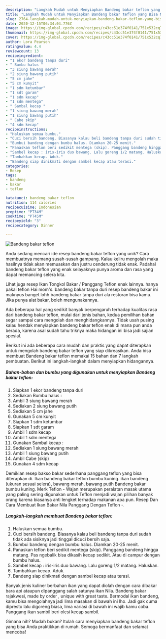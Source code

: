 ```yaml
---
description: "Langkah Mudah untuk Menyiapkan Bandeng bakar teflon yang Bisa Manjain Lidah"
title: "Langkah Mudah untuk Menyiapkan Bandeng bakar teflon yang Bisa Manjain Lidah"
slug: 2764-langkah-mudah-untuk-menyiapkan-bandeng-bakar-teflon-yang-bisa-manjain-lidah
date: 2020-12-15T06:34:04.776Z
image: https://img-global.cpcdn.com/recipes/c43cc51e374f0141/751x532cq70/bandeng-bakar-teflon-foto-resep-utama.jpg
thumbnail: https://img-global.cpcdn.com/recipes/c43cc51e374f0141/751x532cq70/bandeng-bakar-teflon-foto-resep-utama.jpg
cover: https://img-global.cpcdn.com/recipes/c43cc51e374f0141/751x532cq70/bandeng-bakar-teflon-foto-resep-utama.jpg
author: Lora Pearson
ratingvalue: 4.4
reviewcount: 13
recipeingredient:
- "1 ekor bandeng tanpa duri"
- " Bumbu halus "
- "3 siung bawang merah"
- "2 siung bawang putih"
- "5 cm jahe"
- "5 cm kunyit"
- "1 sdm ketumbar"
- "1 sdt garam"
- "1 sdm kecap"
- "1 sdm mentega"
- " Sambal kecap "
- "1 siung bawang merah"
- "1 siung bawang putih"
- " Cabe skip"
- "4 sdm kecap"
recipeinstructions:
- "Haluskan semua bumbu."
- "Cuci bersih bandeng. Biasanya kalau beli bandeng tanpa duri sudah tidak ada sisiknya jadi tinggal dicuci bersih saja."
- "Bumbui bandeng dengan bumbu halus. Diamkan 20-25 menit."
- "Panaskan teflon beri sedikit mentega (skip). Panggang bandeng hingga matang. Pas ngebalik bisa dikasih kecap sedikit. Atau di campur dengan bumbu halus."
- "Sambel kecap : iris-iris duo bawang. Lalu goreng 1/2 matang. Haluskan."
- "Tambahkan kecap. Aduk."
- "Bandeng siap dinikmati dengan sambel kecap atau terasi."
categories:
- Resep
tags:
- bandeng
- bakar
- teflon

katakunci: bandeng bakar teflon 
nutrition: 114 calories
recipecuisine: Indonesian
preptime: "PT34M"
cooktime: "PT45M"
recipeyield: "3"
recipecategory: Dinner

---
```



![Bandeng bakar teflon](https://img-global.cpcdn.com/recipes/c43cc51e374f0141/751x532cq70/bandeng-bakar-teflon-foto-resep-utama.jpg)

Anda sedang mencari ide resep bandeng bakar teflon yang unik? Cara membuatnya memang susah-susah gampang. Kalau keliru mengolah maka hasilnya tidak akan memuaskan dan justru cenderung tidak enak. Padahal bandeng bakar teflon yang enak selayaknya punya aroma dan rasa yang dapat memancing selera kita.

Lihat juga resep Ikan Tongkol Bakar / Panggang Teflon enak lainnya. hanya pakai teflon Hai mom&#39;s. bandeng bakar tanpa duri resep bandeng bakar ini maknyus banget lohh bandeng bakar tanpa duri ala restoran bisa kamu. Jika punya alat bakar, boleh mengunakannya.

Ada beberapa hal yang sedikit banyak berpengaruh terhadap kualitas rasa dari bandeng bakar teflon, mulai dari jenis bahan, kedua pemilihan bahan segar sampai cara mengolah dan menghidangkannya. Tidak usah pusing kalau hendak menyiapkan bandeng bakar teflon enak di mana pun anda berada, karena asal sudah tahu triknya maka hidangan ini bisa jadi sajian spesial.


Berikut ini ada beberapa cara mudah dan praktis yang dapat diterapkan untuk mengolah bandeng bakar teflon yang siap dikreasikan. Anda bisa membuat Bandeng bakar teflon memakai 15 bahan dan 7 langkah pembuatan. Berikut ini langkah-langkah dalam menyiapkan hidangannya.

<!--inarticleads1-->

##### Bahan-bahan dan bumbu yang digunakan untuk menyiapkan Bandeng bakar teflon:

1. Siapkan 1 ekor bandeng tanpa duri
1. Sediakan  Bumbu halus :
1. Ambil 3 siung bawang merah
1. Sediakan 2 siung bawang putih
1. Sediakan 5 cm jahe
1. Gunakan 5 cm kunyit
1. Siapkan 1 sdm ketumbar
1. Siapkan 1 sdt garam
1. Ambil 1 sdm kecap
1. Ambil 1 sdm mentega
1. Gunakan  Sambal kecap :
1. Sediakan 1 siung bawang merah
1. Ambil 1 siung bawang putih
1. Ambil  Cabe (skip)
1. Gunakan 4 sdm kecap


Demikian resep bakso bakar sederhana panggang teflon yang bisa diterapkan di. Ikan bandeng bakar teflon bumbu kuning. ikan bandeng (ukuran sesuai selera), bawang merah, bawang putih Bandeng bakar bumbu kuning. Merk Teflon - Wajan merupakan peralatan masak utama yang paling sering digunakan untuk Teflon menjadi wajan pilihan banyak orang karena biasanya anti lengket terhadap makanan apa pun. Resep Dan Cara Membuat Ikan Bakar Nila Panggang Dengan Teflon -. 

<!--inarticleads2-->

##### Langkah-langkah membuat Bandeng bakar teflon:

1. Haluskan semua bumbu.
1. Cuci bersih bandeng. Biasanya kalau beli bandeng tanpa duri sudah tidak ada sisiknya jadi tinggal dicuci bersih saja.
1. Bumbui bandeng dengan bumbu halus. Diamkan 20-25 menit.
1. Panaskan teflon beri sedikit mentega (skip). Panggang bandeng hingga matang. Pas ngebalik bisa dikasih kecap sedikit. Atau di campur dengan bumbu halus.
1. Sambel kecap : iris-iris duo bawang. Lalu goreng 1/2 matang. Haluskan.
1. Tambahkan kecap. Aduk.
1. Bandeng siap dinikmati dengan sambel kecap atau terasi.


Banyak jenis kuliner berbahan ikan yang dapat diolah dengan cara dibakar bara api ataupun dipanggang salah satunya ikan Nila. Bandeng bakar rajakwesi, made by order , unique with great taste. Bermodal ikan bandeng, kamu bisa mengolahnya jadi lima masakan di bawah ini lho. Jadi gak cuma dipresto lalu digoreng biasa, lima variasi di bawah ini wajib kamu coba. Panggang ikan sambil beri olesi kecap sambil. 

Gimana nih? Mudah bukan? Itulah cara menyiapkan bandeng bakar teflon yang bisa Anda praktikkan di rumah. Semoga bermanfaat dan selamat mencoba!
